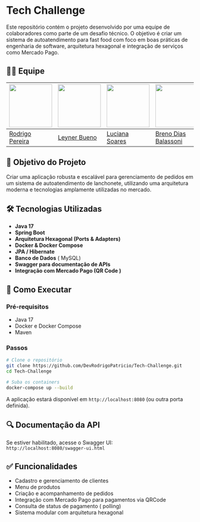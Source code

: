 
# Tech Challenge

Este repositório contém o projeto desenvolvido por uma equipe de colaboradores como parte de um desafio técnico. O objetivo é criar um sistema de autoatendimento para fast food com foco em boas práticas de engenharia de software, arquitetura hexagonal e integração de serviços como Mercado Pago.

## 👨‍💻 Equipe


| <img src="https://avatars.githubusercontent.com/u/84483277?v=4" width=115 > | <img src="https://avatars.githubusercontent.com/u/14063148?v=4" width=115 >| <img src="https://avatars.githubusercontent.com/u/88734065?v=4" width=115 >| <img src="https://avatars.githubusercontent.com/u/105437684?v=4" width=115 > 
|---|---|---|---|
| [Rodrigo Pereira](https://github.com/DevRodrigoPatricio) | [Leyner Bueno ](https://github.com/leynerbueno) | [Luciana Soares](https://github.com/lucianaTSoares) | [Breno Dias Balassoni](https://github.com/Breno101069)

## 🚀 Objetivo do Projeto

Criar uma aplicação robusta e escalável para gerenciamento de pedidos em um sistema de autoatendimento de lanchonete, utilizando uma arquitetura moderna e tecnologias amplamente utilizadas no mercado.

## 🛠️ Tecnologias Utilizadas

- **Java 17**
- **Spring Boot**
- **Arquitetura Hexagonal (Ports & Adapters)**
- **Docker & Docker Compose**
- **JPA / Hibernate**
- **Banco de Dados** ( MySQL)
- **Swagger para documentação de APIs**
- **Integração com Mercado Pago (QR Code )**


## 🧪 Como Executar

### Pré-requisitos

- Java 17
- Docker e Docker Compose
- Maven

### Passos

```bash
# Clone o repositório
git clone https://github.com/DevRodrigoPatricio/Tech-Challenge.git
cd Tech-Challenge

# Suba os containers
docker-compose up --build
```

A aplicação estará disponível em `http://localhost:8080` (ou outra porta definida).

## 🔍 Documentação da API

Se estiver habilitado, acesse o Swagger UI:  
`http://localhost:8080/swagger-ui.html`

## ✅ Funcionalidades

- Cadastro e gerenciamento de clientes
- Menu de produtos
- Criação e acompanhamento de pedidos
- Integração com Mercado Pago para pagamentos via QRCode
- Consulta de status de pagamento ( polling)
- Sistema modular com arquitetura hexagonal

